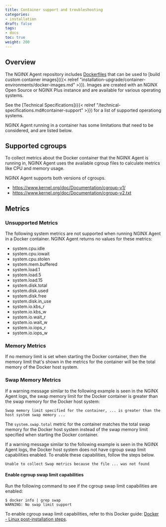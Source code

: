 ```yaml
---
title: Container support and troubleshooting
categories:
- installation
draft: false
tags:
- docs
toc: true
weight: 200
---
```


## Overview

The NGINX Agent repository includes [Dockerfiles](https://github.com/nginx/agent/tree/main/scripts/docker) that can be used to [build custom container images]({{< relref "installation-upgrade/container-environments/docker-images.md" >}}). Images are created with an NGINX Open Source or NGINX Plus instance and are available for various operating systems.

See the [Technical Specifications]({{< relref "/technical-specifications.md#container-support" >}}) for a list of supported operationg systems.

NGINX Agent running in a container has some limitations that need to be considered, and are listed below.

## Supported cgroups

To collect metrics about the Docker container that the NGINX Agent is running in, NGINX Agent uses the available cgroup files to calculate metrics like CPU and memory usage.

NGINX Agent supports both versions of cgroups.

- https://www.kernel.org/doc/Documentation/cgroup-v1/
- https://www.kernel.org/doc/Documentation/cgroup-v2.txt

## Metrics

### Unsupported Metrics

The following system metrics are not supported when running NGINX Agent in a Docker container. NGINX Agent returns no values for these metrics:

- system.cpu.idle
- system.cpu.iowait
- system.cpu.stolen
- system.mem.buffered
- system.load.1
- system.load.5
- system.load.15
- system.disk.total
- system.disk.used
- system.disk.free
- system.disk.in_use
- system.io.kbs_r
- system.io.kbs_w
- system.io.wait_r
- system.io.wait_w
- system.io.iops_r
- system.io.iops_w

### Memory Metrics

If no memory limit is set when starting the Docker container, then the memory limit that's shown in the metrics for the container will be the total memory of the Docker host system.

### Swap Memory Metrics

If a warning message similar to the following example is seen in the NGINX Agent logs, the swap memory limit for the Docker container is greater than the swap memory for the Docker host system:

```shell
Swap memory limit specified for the container, ... is greater than the host system swap memory ...
```

The `system.swap.total` metric for the container matches the total swap memory for the Docker host system instead of the swap memory limit specified when starting the Docker container.

If a warning message similar to the following example is seen in the NGINX Agent logs, the Docker host system does not have cgroup swap limit capabilities enabled. To enable these capabilities, follow the steps below.

```shell
Unable to collect Swap metrics because the file ... was not found
```

#### Enable cgroup swap limit capabilities

Run the following command to see if the cgroup swap limit capabilities are enabled:

```shell
$ docker info | grep swap
WARNING: No swap limit support
```

To enable cgroup swap limit capabilities, refer to this Docker guide: [Docker - Linux post-installation steps](https://docs.docker.com/engine/install/linux-postinstall/#your-kernel-does-not-support-cgroup-swap-limit-capabilities).
